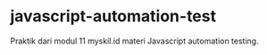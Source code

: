# javascript-automation-test
Praktik dari modul 11 myskil.id materi Javascript automation testing. 
